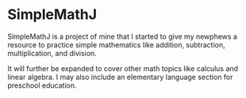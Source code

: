 # SimpleMathJ

SimpleMathJ is a project of mine that I started to give my newphews a resource to practice simple mathematics like addition, subtraction, multiplication, and division.

It will further be expanded to cover other math topics like calculus and linear algebra. I may also include an elementary language section for preschool education. 
